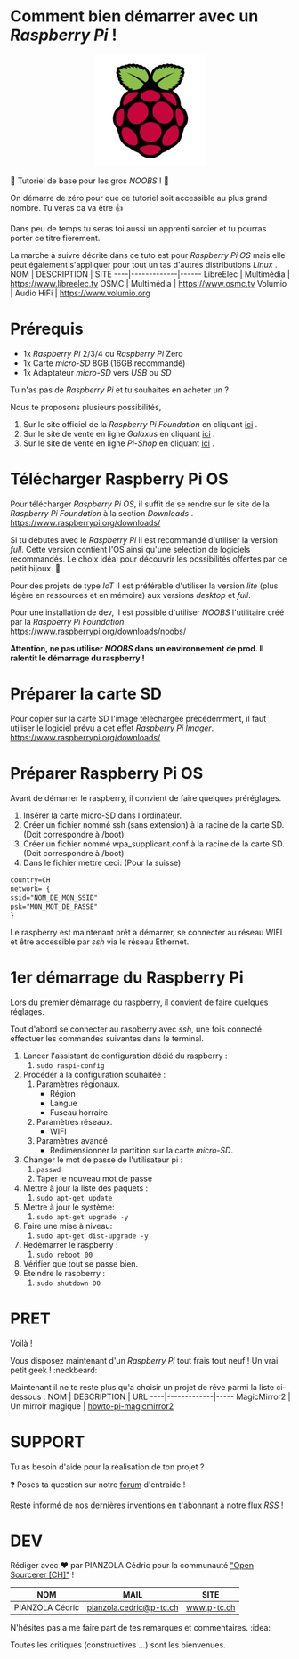 # Comment bien démarrer avec un *Raspberry Pi* !
<p align="center">
  <img width="200" height="200" src="/img/raspberrypi-400x400.png">
</p>

:checkered_flag: Tutoriel de base pour les gros *NOOBS* ! :checkered_flag:

On démarre de zéro pour que ce tutoriel soit accessible au plus grand nombre. Tu veras ca va être :thumbsup:

Dans peu de temps tu seras toi aussi un apprenti sorcier et tu pourras porter ce titre fierement.

La marche à suivre décrite dans ce tuto est pour *Raspberry Pi OS* mais elle peut également s'appliquer pour tout un tas d'autres distributions *Linux* .
NOM | DESCRIPTION | SITE
----|-------------|------
LibreElec | Multimédia | https://www.libreelec.tv
OSMC | Multimédia | https://www.osmc.tv
Volumio | Audio HiFi | https://www.volumio.org

# Prérequis
* 1x *Raspberry Pi* 2/3/4 ou *Raspberry Pi* Zero
* 1x Carte *micro-SD* 8GB (16GB recommandé)
* 1x Adaptateur *micro-SD* vers *USB* ou *SD*

Tu n'as pas de *Raspberry Pi* et tu souhaites en acheter un ?

Nous te proposons plusieurs possibilités,
1. Sur le site officiel de la *Raspberry Pi Foundation* en cliquant [ici](https://www.raspberrypi.org/) .
2. Sur le site de vente en ligne *Galaxus* en cliquant [ici](https://www.galaxus.ch) .
3. Sur le site de vente en ligne *Pi-Shop* en cliquant [ici](https://www.pi-shop.ch) .

# Télécharger Raspberry Pi OS
Pour télécharger *Raspberry Pi OS*, il suffit de se rendre sur le site de la *Raspberry Pi Foundation* à la section *Downloads* .
https://www.raspberrypi.org/downloads/

Si tu débutes avec le *Raspberry Pi* il est recommandé d'utiliser la version *full*. Cette version contient l'OS ainsi qu'une selection de logiciels recommandés. Le choix idéal pour découvrir les possibilités offertes par ce petit bijoux. :gem:

Pour des projets de type *IoT* il est préférable d'utiliser la version *lite* (plus légère en ressources et en mémoire) aux versions *desktop* et *full*.

Pour une installation de dev, il est possible d'utiliser *NOOBS* l'utilitaire créé par la *Raspberry Pi Foundation*.
https://www.raspberrypi.org/downloads/noobs/

**Attention, ne pas utiliser *NOOBS* dans un environnement de prod. Il ralentit le démarrage du raspberry !**

# Préparer la carte SD
Pour copier sur la carte SD l'image téléchargée précédemment, il faut utiliser le logiciel prévu a cet effet *Raspberry Pi Imager*.
https://www.raspberrypi.org/downloads/

# Préparer Raspberry Pi OS
Avant de démarrer le raspberry, il convient de faire quelques préréglages.
1. Insérer la carte micro-SD dans l'ordinateur.
2. Créer un fichier nommé ssh (sans extension) à la racine de la carte SD. (Doit correspondre à /boot)
3. Créer un fichier nommé wpa_supplicant.conf à la racine de la carte SD. (Doit correspondre à /boot)
4. Dans le fichier mettre ceci: (Pour la suisse)
```
country=CH
network= {
ssid="NOM_DE_MON_SSID"
psk="MON_MOT_DE_PASSE"   
}
```
Le raspberry est maintenant prêt a démarrer, se connecter au réseau WIFI et être accessible par *ssh* via le réseau Ethernet.

# 1er démarrage du Raspberry Pi
Lors du premier démarrage du raspberry, il convient de faire quelques réglages.

Tout d'abord se connecter au raspberry avec *ssh*, une fois connecté effectuer les commandes suivantes dans le terminal.

1. Lancer l'assistant de configuration dédié du raspberry :
    1. `sudo raspi-config`
2. Procéder à la configuration souhaitée :
    1. Paramètres régionaux.
        * Région
        * Langue
        * Fuseau horraire
    2. Paramètres réseaux.
        * WIFI
    3. Paramètres avancé
        * Redimensionner la partition sur la carte *micro-SD*.
3. Changer le mot de passe de l'utilisateur pi :
    1. `passwd`
    2. Taper le nouveau mot de passe
4. Mettre à jour la liste des paquets :
    1. `sudo apt-get update`
5. Mettre à jour le système:
    1. `sudo apt-get upgrade -y`
6. Faire une mise à niveau:
    1. `sudo apt-get dist-upgrade -y`
7. Redémarrer le raspberry :
    1. `sudo reboot 00`
8. Vérifier que tout se passe bien.
9. Eteindre le raspberry :
    1. `sudo shutdown 00`

# PRET
Voilà !

Vous disposez maintenant d'un *Raspberry Pi* tout frais tout neuf ! Un vrai petit geek ! :neckbeard:

Maintenant il ne te reste plus qu'a choisir un projet de rêve parmi la liste ci-dessous :
NOM | DESCRIPTION | URL
----|-------------|-----
MagicMirror2 | Un mirroir magique | [howto-pi-magicmirror2]()

# SUPPORT
Tu as besoin d'aide pour la réalisation de ton projet ?

:question: Poses ta question sur notre [forum](https://www.opensourcerer.ch/forums) d'entraide !

Reste informé de nos dernières inventions en t'abonnant à notre flux [*RSS*](https://www.opensourcerer.ch/feed) !

# DEV

Rédiger avec :heart: par PIANZOLA Cédric pour la communauté ["Open Sourcerer [CH]"](https://www.opensourcerer.ch) !

NOM | MAIL | SITE
----|------|------
PIANZOLA Cédric | pianzola.cedric@p-tc.ch | www.p-tc.ch

N'hésites pas a me faire part de tes remarques et commentaires. :idea:

Toutes les critiques (constructives ...) sont les bienvenues.
